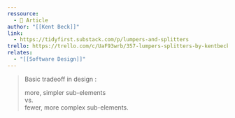 ```yaml
---
ressource:
  - 📰 Article
author: "[[Kent Beck]]"
link:
  - https://tidyfirst.substack.com/p/lumpers-and-splitters
trello: https://trello.com/c/UaF93wrb/357-lumpers-splitters-by-kentbeck
relates:
  - "[[Software Design]]"
---
```

> Basic tradeoff in design :
> 
> more, simpler sub-elements  
> vs.  
> fewer, more complex sub-elements.